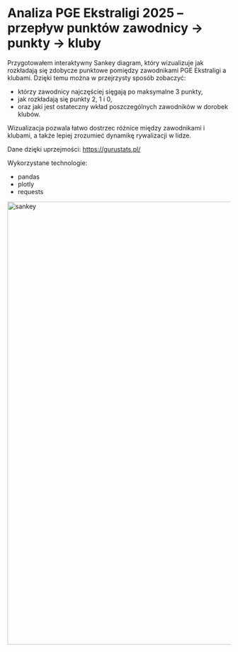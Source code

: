 # Analiza PGE Ekstraligi 2025 – przepływ punktów zawodnicy → punkty → kluby

Przygotowałem interaktywny Sankey diagram, który wizualizuje jak rozkładają się zdobycze punktowe pomiędzy zawodnikami PGE Ekstraligi a klubami.
Dzięki temu można w przejrzysty sposób zobaczyć:
* którzy zawodnicy najczęściej sięgają po maksymalne 3 punkty,
* jak rozkładają się punkty 2, 1 i 0,
* oraz jaki jest ostateczny wkład poszczególnych zawodników w dorobek klubów.

Wizualizacja pozwala łatwo dostrzec różnice między zawodnikami i klubami, a także lepiej zrozumieć dynamikę rywalizacji w lidze.

Dane dzięki uprzejmości: https://gurustats.pl/

Wykorzystane technologie:
* pandas
* plotly
* requests

<img width="1400" height="1000" alt="sankey" src="https://github.com/user-attachments/assets/28e1bab4-02a3-4dc6-8892-b09c49b2009a" />
